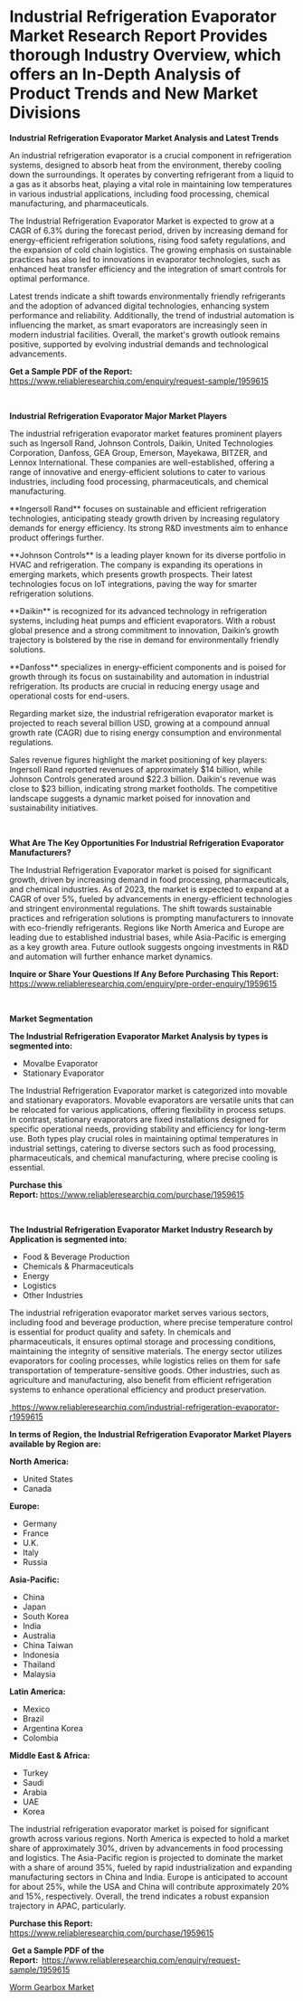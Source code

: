 <p><h1>Industrial Refrigeration Evaporator Market Research Report Provides thorough Industry Overview, which offers an In-Depth Analysis of Product Trends and New Market Divisions</h1></p><p><strong>Industrial Refrigeration Evaporator Market Analysis and Latest Trends</strong></p>
<p><p>An industrial refrigeration evaporator is a crucial component in refrigeration systems, designed to absorb heat from the environment, thereby cooling down the surroundings. It operates by converting refrigerant from a liquid to a gas as it absorbs heat, playing a vital role in maintaining low temperatures in various industrial applications, including food processing, chemical manufacturing, and pharmaceuticals.</p><p>The Industrial Refrigeration Evaporator Market is expected to grow at a CAGR of 6.3% during the forecast period, driven by increasing demand for energy-efficient refrigeration solutions, rising food safety regulations, and the expansion of cold chain logistics. The growing emphasis on sustainable practices has also led to innovations in evaporator technologies, such as enhanced heat transfer efficiency and the integration of smart controls for optimal performance.</p><p>Latest trends indicate a shift towards environmentally friendly refrigerants and the adoption of advanced digital technologies, enhancing system performance and reliability. Additionally, the trend of industrial automation is influencing the market, as smart evaporators are increasingly seen in modern industrial facilities. Overall, the market's growth outlook remains positive, supported by evolving industrial demands and technological advancements.</p></p>
<p><strong>Get a Sample PDF of the Report:&nbsp;</strong> <a href="https://www.reliableresearchiq.com/enquiry/request-sample/1959615?utm_campaign=2144&utm_medium=2&utm_source=Github&utm_content=ia&utm_term=17022025&utm_id=industrial-refrigeration-evaporator">https://www.reliableresearchiq.com/enquiry/request-sample/1959615</a></p>
<p>&nbsp;</p>
<p><strong>Industrial Refrigeration Evaporator Major Market Players</strong></p>
<p><p>The industrial refrigeration evaporator market features prominent players such as Ingersoll Rand, Johnson Controls, Daikin, United Technologies Corporation, Danfoss, GEA Group, Emerson, Mayekawa, BITZER, and Lennox International. These companies are well-established, offering a range of innovative and energy-efficient solutions to cater to various industries, including food processing, pharmaceuticals, and chemical manufacturing.</p><p>**Ingersoll Rand** focuses on sustainable and efficient refrigeration technologies, anticipating steady growth driven by increasing regulatory demands for energy efficiency. Its strong R&D investments aim to enhance product offerings further.</p><p>**Johnson Controls** is a leading player known for its diverse portfolio in HVAC and refrigeration. The company is expanding its operations in emerging markets, which presents growth prospects. Their latest technologies focus on IoT integrations, paving the way for smarter refrigeration solutions.</p><p>**Daikin** is recognized for its advanced technology in refrigeration systems, including heat pumps and efficient evaporators. With a robust global presence and a strong commitment to innovation, Daikin’s growth trajectory is bolstered by the rise in demand for environmentally friendly solutions.</p><p>**Danfoss** specializes in energy-efficient components and is poised for growth through its focus on sustainability and automation in industrial refrigeration. Its products are crucial in reducing energy usage and operational costs for end-users.</p><p>Regarding market size, the industrial refrigeration evaporator market is projected to reach several billion USD, growing at a compound annual growth rate (CAGR) due to rising energy consumption and environmental regulations.</p><p>Sales revenue figures highlight the market positioning of key players: Ingersoll Rand reported revenues of approximately $14 billion, while Johnson Controls generated around $22.3 billion. Daikin's revenue was close to $23 billion, indicating strong market footholds. The competitive landscape suggests a dynamic market poised for innovation and sustainability initiatives.</p></p>
<p>&nbsp;</p>
<p><strong>What Are The Key Opportunities For Industrial Refrigeration Evaporator Manufacturers?</strong></p>
<p><p>The Industrial Refrigeration Evaporator market is poised for significant growth, driven by increasing demand in food processing, pharmaceuticals, and chemical industries. As of 2023, the market is expected to expand at a CAGR of over 5%, fueled by advancements in energy-efficient technologies and stringent environmental regulations. The shift towards sustainable practices and refrigeration solutions is prompting manufacturers to innovate with eco-friendly refrigerants. Regions like North America and Europe are leading due to established industrial bases, while Asia-Pacific is emerging as a key growth area. Future outlook suggests ongoing investments in R&D and automation will further enhance market dynamics.</p></p>
<p><strong>Inquire or Share Your Questions If Any Before Purchasing This Report:</strong> <a href="https://www.reliableresearchiq.com/enquiry/pre-order-enquiry/1959615?utm_campaign=2144&utm_medium=2&utm_source=Github&utm_content=ia&utm_term=17022025&utm_id=industrial-refrigeration-evaporator">https://www.reliableresearchiq.com/enquiry/pre-order-enquiry/1959615</a></p>
<p>&nbsp;</p>
<p><strong>Market Segmentation</strong></p>
<p><strong>The Industrial Refrigeration Evaporator Market Analysis by types is segmented into:</strong></p>
<p><ul><li>Movalbe Evaporator</li><li>Stationary Evaporator</li></ul></p>
<p><p>The Industrial Refrigeration Evaporator market is categorized into movable and stationary evaporators. Movable evaporators are versatile units that can be relocated for various applications, offering flexibility in process setups. In contrast, stationary evaporators are fixed installations designed for specific operational needs, providing stability and efficiency for long-term use. Both types play crucial roles in maintaining optimal temperatures in industrial settings, catering to diverse sectors such as food processing, pharmaceuticals, and chemical manufacturing, where precise cooling is essential.</p></p>
<p><strong>Purchase this Report:&nbsp;</strong><a href="https://www.reliableresearchiq.com/purchase/1959615?utm_campaign=2144&utm_medium=2&utm_source=Github&utm_content=ia&utm_term=17022025&utm_id=industrial-refrigeration-evaporator">https://www.reliableresearchiq.com/purchase/1959615</a></p>
<p>&nbsp;</p>
<p><strong>The Industrial Refrigeration Evaporator Market Industry Research by Application is segmented into:</strong></p>
<p><ul><li>Food & Beverage Production</li><li>Chemicals & Pharmaceuticals</li><li>Energy</li><li>Logistics</li><li>Other Industries</li></ul></p>
<p><p>The industrial refrigeration evaporator market serves various sectors, including food and beverage production, where precise temperature control is essential for product quality and safety. In chemicals and pharmaceuticals, it ensures optimal storage and processing conditions, maintaining the integrity of sensitive materials. The energy sector utilizes evaporators for cooling processes, while logistics relies on them for safe transportation of temperature-sensitive goods. Other industries, such as agriculture and manufacturing, also benefit from efficient refrigeration systems to enhance operational efficiency and product preservation.</p></p>
<p><a href="https://www.reliableresearchiq.com/industrial-refrigeration-evaporator-r1959615?utm_campaign=2144&utm_medium=2&utm_source=Github&utm_content=ia&utm_term=17022025&utm_id=industrial-refrigeration-evaporator">&nbsp;https://www.reliableresearchiq.com/industrial-refrigeration-evaporator-r1959615</a></p>
<p><strong>In terms of Region, the Industrial Refrigeration Evaporator Market Players available by Region are:</strong></p>
<p>
    <p> <strong> North America: </strong>
        <ul>
            <li>United States</li>
            <li>Canada</li>
        </ul>
        </p> 
    <p> <strong> Europe: </strong>
        <ul>
            <li>Germany</li>
            <li>France</li>
            <li>U.K.</li>
            <li>Italy</li>
            <li>Russia</li>
        </ul>
        </p> 
    <p> <strong> Asia-Pacific: </strong>
        <ul>
            <li>China</li>
            <li>Japan</li>
            <li>South Korea</li>
            <li>India</li>
            <li>Australia</li>
            <li>China Taiwan</li>
            <li>Indonesia</li>
            <li>Thailand</li>
            <li>Malaysia</li>
        </ul>
        </p> 
    <p> <strong> Latin America: </strong>
        <ul>
            <li>Mexico</li>
            <li>Brazil</li>
            <li>Argentina Korea</li>
            <li>Colombia</li>
        </ul>
        </p> 
    <p> <strong> Middle East & Africa: </strong>
        <ul>
            <li>Turkey</li>
            <li>Saudi</li>
            <li>Arabia</li>
            <li>UAE</li>
            <li>Korea</li>
        </ul>
    </p>
    </p>
<p><p>The industrial refrigeration evaporator market is poised for significant growth across various regions. North America is expected to hold a market share of approximately 30%, driven by advancements in food processing and logistics. The Asia-Pacific region is projected to dominate the market with a share of around 35%, fueled by rapid industrialization and expanding manufacturing sectors in China and India. Europe is anticipated to account for about 25%, while the USA and China will contribute approximately 20% and 15%, respectively. Overall, the trend indicates a robust expansion trajectory in APAC, particularly.</p></p>
<p><strong>Purchase this Report: </strong><a href="https://www.reliableresearchiq.com/purchase/1959615?utm_campaign=2144&utm_medium=2&utm_source=Github&utm_content=ia&utm_term=17022025&utm_id=industrial-refrigeration-evaporator">https://www.reliableresearchiq.com/purchase/1959615</a></p>
<p>&nbsp;<strong>Get a Sample PDF of the Report:&nbsp;&nbsp;</strong><a href="https://www.reliableresearchiq.com/enquiry/request-sample/1959615?utm_campaign=2144&utm_medium=2&utm_source=Github&utm_content=ia&utm_term=17022025&utm_id=industrial-refrigeration-evaporator">https://www.reliableresearchiq.com/enquiry/request-sample/1959615</a></p>
<p><strong></strong></p>
<p><p><a href="https://github.com/AshrafKhan865/Market-Research-Report-List-1/blob/main/worm-gearbox-market.md?utm_campaign=2144&utm_medium=2&utm_source=Github&utm_content=ia&utm_term=17022025&utm_id=industrial-refrigeration-evaporator">Worm Gearbox Market</a></p></p>